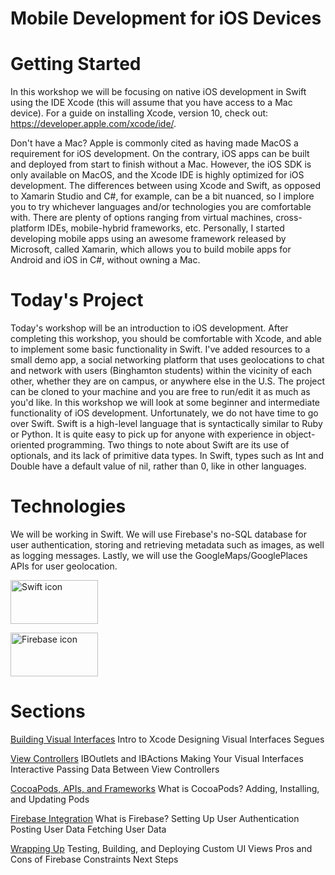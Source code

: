 # Mobile Development for iOS Devices



# Getting Started

In this workshop we will be focusing on native iOS development in Swift using the IDE Xcode (this will assume that you have access to a Mac device). For a guide on installing Xcode, version 10, check out: https://developer.apple.com/xcode/ide/.

Don't have a Mac?
  Apple is commonly cited as having made MacOS a requirement for iOS development. On the contrary, iOS apps can be built and deployed from start to finish without a Mac. However, the iOS SDK is only available on MacOS, and the Xcode IDE is highly optimized for iOS development. The differences between using Xcode and Swift, as opposed to Xamarin Studio and C#, for example, can be a bit nuanced, so I implore you to try whichever languages and/or technologies you are comfortable with. There are plenty of options ranging from virtual machines, cross-platform IDEs, mobile-hybrid frameworks, etc. Personally, I started developing mobile apps using an awesome framework released by Microsoft, called Xamarin, which allows you to build mobile apps for Android and iOS in C#, without owning a Mac.


# Today's Project

Today's workshop will be an introduction to iOS development. After completing this workshop, you should be comfortable with Xcode, and able to implement some basic functionality in Swift. I've added resources to a small demo app, a social networking platform that uses geolocations to chat and network with users (Binghamton students) within the vicinity of each other, whether they are on campus, or anywhere else in the U.S. The project can be cloned to your machine and you are free to run/edit it as much as you'd like. In this workshop we will look at some beginner and intermediate functionality of iOS development. Unfortunately, we do not have time to go over Swift. Swift is a high-level language that is syntactically similar to Ruby or Python. It is quite easy to pick up for anyone with experience in object-oriented programming. Two things to note about Swift are its use of optionals, and its lack of primitive data types. In Swift, types such as Int and Double have a default value of nil, rather than 0, like in other languages.

# Technologies

We will be working in Swift. We will use Firebase's no-SQL database for user authentication, storing and retrieving metadata such as images, as well as logging messages. Lastly, we will use the GoogleMaps/GooglePlaces APIs for user geolocation.

<img src="https://cdn2.macworld.co.uk/cmsdata/features/3597812/how-to-learn-swift-4_thumb800.jpg"
     alt="Swift icon"
     height="70" width="140" />

<img src="https://firebase.google.com/images/brand-guidelines/logo-standard.png"
     alt="Firebase icon"
     height="70" width="140" />


# Sections


<a href="#">Building Visual Interfaces</a>
  Intro to Xcode
  Designing Visual Interfaces
  Segues


<a href="#">View Controllers</a>
  IBOutlets and IBActions
  Making Your Visual Interfaces Interactive
  Passing Data Between View Controllers


<a href="#">CocoaPods, APIs, and Frameworks</a>
  What is CocoaPods?
  Adding, Installing, and Updating Pods

<a href="#">Firebase Integration</a>
  What is Firebase?
  Setting Up
  User Authentication
  Posting User Data
  Fetching User Data

<a href="#">Wrapping Up</a>
  Testing, Building, and Deploying
  Custom UI Views
  Pros and Cons of Firebase
  Constraints
  Next Steps
